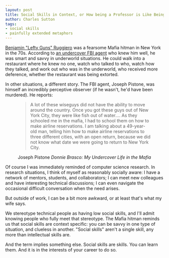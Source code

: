 ```yaml
---
layout: post
title: Social Skills in Context, or How being a Professor is Like Being a Mafia Hitman
author: Charles Sutton
tags:
- social skills
- painfully extended metaphors
---
```


[Benjamin "Lefty Guns" Ruggiero](https://en.wikipedia.org/wiki/Benjamin_Ruggiero)
was a fearsome Mafia hitman in New York in the 70s.
According to [an undercover FBI agent](https://en.wikipedia.org/wiki/Joseph_D._Pistone)
who knew him well, he was smart and savvy in underworld situations.
He could walk into a restaurant where he knew no one,
watch who talked to who, watch how they talked,
and work out who was in the underworld, who received more deference,
whether the restaurant was being extorted.

In other situations, a different story. The FBI agent,
Joseph Pistone, was himself an incredibly perceptive observer
(if he wasn't, he'd have been murdered). He reports:

<figure>
<blockquote>
A lot of these wiseguys did not have the ability to move around the country.
Once you got these guys out of New York City, they were like fish out of water....
As they schooled me in the mafia, I had to school them on how to make airline reservations.
I am talking about a 49-year-old man,
telling him how to make airline reservations to three different cities, with an
open return, because we
did not know what date we were going to return to New York City.
</blockquote>
<figcaption class='quote-source'>
  <span class='quote-author'>Joseph Pistone</span>
  <cite class='quote-title'>Donnie Brasco: My Undercover Life in the Mafia</cite>
</figcaption>
</figure>

Of course I was immediately reminded of computer science research.
In research situations, I think of myself as reasonably socially aware:
I have a network of mentors, students, and collaborators;
I can meet new colleagues and have interesting technical discussions;
I can even navigate the occasional difficult conversation when the need
arises.

But outside of work, I can be a bit more awkward,
or at least that's what my wife says.

We stereotype technical people as having low social skills, and
I'll admit knowing people who fully meet that stereotype.
The Mafia hitman reminds us that social skills are context specific:
you can be savvy in one type of situation, and clueless in another.
"Social skills" aren't a single skill, any more than intellectual
skills are.

And the term implies something else. Social skills are skills.
You can learn them.
And it is in the interests of your career to do so.
